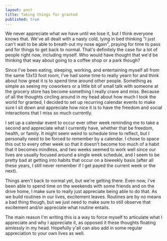 ```yaml
---
layout: post
title: Taking things for granted
published: true
---
```


We never appreciate what we have until we lose it, but I think everyone knows
that. We've all dealt with a nasty cold, lying in bed thinking "I just can't
wait to be able to breath out my nose again", praying for time to pass and for
things to get back to normal. That's definitely the case for a lot of people
right now, including myself. Who would have thought that we'd be thinking that
way about going to a coffee shop or a park though?

Since I've been eating, sleeping, working, and entertaining myself all from the
same 13x13 foot room, I've had some time to really yearn for and think about how
great it is to spend time around other people. Something as simple as seeing my
coworkers or a little bit of small talk with someone at the grocery store has
become something I really crave and miss. Because of all the thoughts circling
around in my head about how much I took the world for granted, I decided to set
up recurring calendar events to make sure I sit down and appreciate how nice it
is to have the freedom and social interactions that I miss so much currently.

I set up a calendar event to occur ever other week reminding me to take a second
and appreciate what I currently have, whether that be freedom, health, or family.
It might seem weird to schedule time to reflect, but I personally need to be
forced to remember by a calendar. I chose to space this out to every other week
so that it doesn't become too much of a habit that it becomes mindless, and two
weeks seemed to work well since our lives are usually focused around a single
week schedule, and I seem to be pretty bad at getting into habits that occur on
a biweekly basis (after all these years, I still never remember if I get payed
the current week or the next).

Things aren't back to normal yet, but we're getting there. Even now, I've been
able to spend time on the weekends with some friends and on the drive home, I
make sure to really just appreciate being able to do that. As we build routines
in our lives, excitement leaves. Routines are by no means a bad thing though,
but we just need to make sure to still observe that excitement and/or appreciate
what routine entails.

The main reason I'm writing this is a way to force myself to articulate what
I appreciate and why I appreciate it, as opposed it these thoughts floating
aimlessly in my head. Hopefully y'all can also add in some regular appreciation
to your own lives as well.
